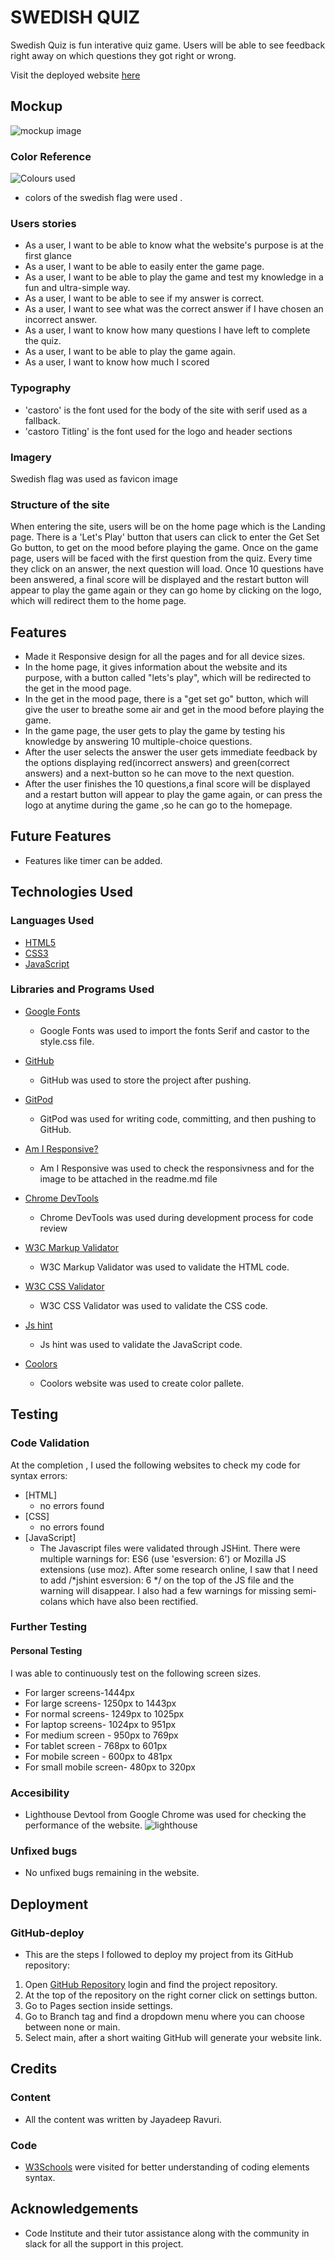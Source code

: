 # SWEDISH QUIZ

Swedish Quiz is fun interative quiz game. Users will be able to see feedback right away on which questions they got right or wrong.

Visit the deployed website [here]( https://jayadeepravuri.github.io/project2/)

## Mockup
![mockup image](https://github.com/jayadeepravuri/project2/blob/main/images/mockup.JPG)


### Color Reference


![Colours used](https://github.com/jayadeepravuri/project2/blob/a32d49a483f9d88e5860dcd08179890de8983bcf/images/sweden.png)

* colors of the swedish flag were used .

### Users stories

* As a user, I want to be able to know what the website's purpose is at the first glance
* As a user, I want to be able to easily enter the game page.
* As a user, I want to be able to play the game and test my knowledge in a fun and ultra-simple way.
* As a user, I want to be able to see if my answer is correct.
* As a user, I want to see what was the correct answer if I have chosen an incorrect answer.
* As a user, I want to know how many questions I have left to complete the quiz.
* As a user, I want to be able to play the game again.
* As a user, I want to know how much I scored


### Typography

* 'castoro' is the font used for the body of the site with serif used as a fallback.
* 'castoro Titling' is the font used for the logo and header sections

### Imagery

Swedish flag was used as favicon image

### Structure of the site
When entering the site, users will be on the home page which is the Landing page. There is a 'Let's Play' button that users can click to enter the Get Set Go button, to get on the mood before playing the game. Once on the game page, users will be faced with the first question from the quiz. Every time they click on an answer, the next question will load. Once 10 questions have been answered, a final score will be displayed and the restart button will appear to play the game again or they can go home by clicking on the logo, which will redirect them to the home page.


## Features

* Made it Responsive design for all the pages and for all device sizes.
* In the home page, it gives information about the website and its purpose, with a button called "lets's play", which will be redirected to the get in the mood page.
* In the get in the mood page, there is a "get set go" button, which will give the user to breathe some air and get in the mood before playing the game.
* In the game page, the user gets to play the game by testing his knowledge by answering 10 multiple-choice questions.
* After the user selects the answer the user gets immediate feedback by the options displaying red(incorrect answers) and green(correct answers) and a next-button so he can move to the next question.
* After the user finishes the 10 questions,a final score will be displayed and a restart button will appear to play the game again, or can press the logo at anytime during the game ,so he can go to the homepage.

## Future Features
* Features like timer can be added.

## Technologies Used

### Languages Used

* [HTML5](https://en.wikipedia.org/wiki/HTML5)
* [CSS3](https://en.wikipedia.org/wiki/CSS)
* [JavaScript](https://en.wikipedia.org/wiki/Javascript)

### Libraries and Programs Used

* [Google Fonts](https://fonts.google.com/)
    - Google Fonts was used to import the fonts Serif and castor to the style.css file.

* [GitHub](https://github.com/)
     - GitHub was used to store the project after pushing.

* [GitPod](https://gitpod.io/)
     - GitPod was used for writing code, committing, and then pushing to GitHub.

* [Am I Responsive?](http://ami.responsivedesign.is/#)
    - Am I Responsive was used to check the responsivness and for the image to be attached in the readme.md file

* [Chrome DevTools](https://developer.chrome.com/docs/devtools/)
    - Chrome DevTools was used during development process for code review 

* [W3C Markup Validator](https://validator.w3.org/)
    - W3C Markup Validator was used to validate the HTML code.

* [W3C CSS Validator](https://jigsaw.w3.org/css-validator/)
    - W3C CSS Validator was used to validate the CSS code.
      
* [Js hint](https://jshint.com/)
    - Js hint was used to validate the JavaScript code.

* [Coolors](https://coolors.co/)
    - Coolors website was used to create color pallete.



## Testing
### Code Validation

At the completion , I used the following websites to check my code for syntax errors:

* [HTML]
    - no errors found
* [CSS]
    - no errors found
* [JavaScript]
    - The Javascript files were validated through JSHint. There were multiple warnings for: ES6 (use 'esversion: 6') or Mozilla JS extensions (use moz). After some research online, I saw that I need to add /*jshint esversion: 6 */ on the top of the JS file and the warning will disappear. I also had a few warnings for missing semi-colans which have also been rectified.

### Further Testing
#### Personal Testing
 I was able to continuously test on the following screen sizes.
* For larger screens-1444px
* For large screens- 1250px to 1443px
* For normal screens- 1249px to 1025px
* For laptop screens- 1024px to 951px
* For medium screen - 950px to 769px
* For tablet screen - 768px to 601px
* For mobile screen - 600px to 481px
* For small mobile screen- 480px to 320px

### Accesibility

* Lighthouse Devtool from Google Chrome was used for checking the performance of the website.
 ![lighthouse](https://github.com/jayadeepravuri/project2/blob/main/images/lighthouse.png)

 
### Unfixed bugs

* No unfixed bugs remaining in the website.


## Deployment

### GitHub-deploy

* This are the steps I followed to deploy my project from its GitHub repository:

1. Open [GitHub Repository](https://github.com/) login and find the project repository.
2. At the top of the repository on the right corner click on settings button.
3. Go to Pages section inside settings.
4. Go to Branch tag and find a dropdown menu where you can choose between none or main.
5. Select main, after a short waiting GitHub will generate your website link.


## Credits

### Content

* All the content was written by Jayadeep Ravuri.



### Code

* [W3Schools](https://www.w3schools.com/) were visited for better understanding of coding elements syntax.


## Acknowledgements

* Code Institute and their tutor assistance along with the community in slack for 
all the support in this project.
